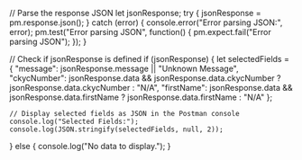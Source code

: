 

// Parse the response JSON
let jsonResponse;
try {
    jsonResponse = pm.response.json();
} catch (error) {
    console.error("Error parsing JSON:", error);
    pm.test("Error parsing JSON", function() {
        pm.expect.fail("Error parsing JSON");
    });
}

// Check if jsonResponse is defined
if (jsonResponse) {
    let selectedFields = {
        "message": jsonResponse.message || "Unknown Message",
        "ckycNumber": jsonResponse.data && jsonResponse.data.ckycNumber ? jsonResponse.data.ckycNumber : "N/A",
        "firstName": jsonResponse.data && jsonResponse.data.firstName ? jsonResponse.data.firstName : "N/A"
    };

    // Display selected fields as JSON in the Postman console
    console.log("Selected Fields:");
    console.log(JSON.stringify(selectedFields, null, 2));
} else {
    console.log("No data to display.");
}
